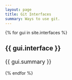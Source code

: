 ```yaml
---
layout: page
title: Git Interfaces
summary: Ways to use git.
---
```


{% for gui in site.interfaces %}
<div style="font-size:18px">
<h3> {{ gui.interface }}</h3>
<p> {{ gui.summary }} </p>
</div>
{% endfor %}
